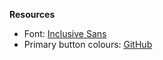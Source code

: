 **Resources**

- Font: [Inclusive Sans](https://fonts.google.com/specimen/Inclusive+Sans)
- Primary button colours: [GitHub](https://github.com/)

